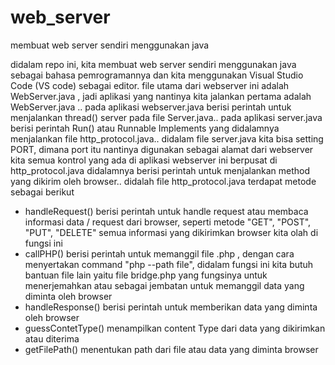 # web_server
membuat web server sendiri menggunakan java

didalam repo ini, kita membuat web server sendiri menggunakan java sebagai bahasa pemrogramannya dan kita menggunakan Visual Studio Code (VS code) sebagai editor.
file utama dari webserver ini adalah WebServer.java , jadi aplikasi yang nantinya kita jalankan pertama adalah WebServer.java ..
pada aplikasi webserver.java berisi perintah untuk menjalankan thread() server pada file Server.java..
pada aplikasi server.java berisi perintah Run() atau Runnable Implements yang didalamnya menjalankan file http_protocol.java..
didalam file server.java kita bisa setting PORT, dimana port itu nantinya digunakan sebagai alamat dari webserver kita
semua kontrol yang ada di aplikasi webserver ini berpusat di http_protocol.java didalamnya berisi perintah untuk menjalankan method yang dikirim oleh browser..
didalah file http_protocol.java terdapat metode sebagai berikut
- handleRequest()
  berisi perintah untuk handle request atau membaca informasi data / request dari browser, seperti metode "GET", "POST", "PUT", "DELETE" semua informasi yang dikirimkan browser kita olah di fungsi ini
- callPHP()
  berisi perintah untuk memanggil file .php , dengan cara menyertakan command "php --path file", didalam fungsi ini kita butuh bantuan file lain yaitu file bridge.php yang fungsinya untuk menerjemahkan atau sebagai jembatan untuk memanggil data yang diminta oleh browser
- handleResponse()
  berisi perintah untuk memberikan data yang diminta oleh browser
- guessContetType()
  menampilkan content Type dari data yang dikirimkan atau diterima
- getFilePath()
  menentukan path dari file atau data yang diminta browser
